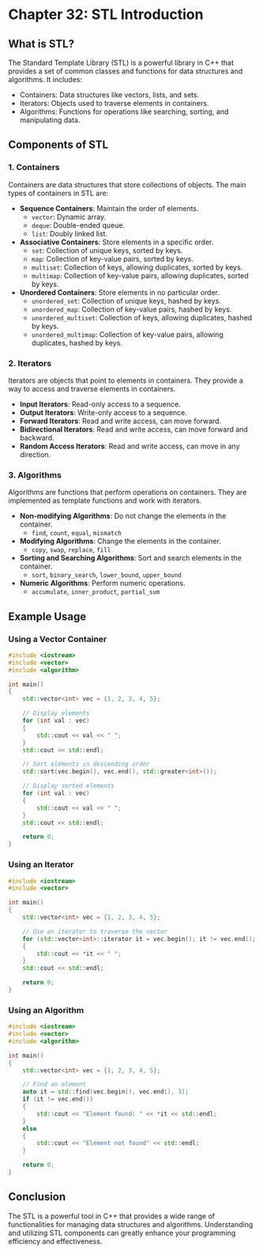 # Chapter 32: STL Introduction

## What is STL?

The Standard Template Library (STL) is a powerful library in C++ that provides a set of common classes and functions for data structures and algorithms. It includes:

- Containers: Data structures like vectors, lists, and sets.
- Iterators: Objects used to traverse elements in containers.
- Algorithms: Functions for operations like searching, sorting, and manipulating data.

## Components of STL

### 1. Containers

Containers are data structures that store collections of objects. The main types of containers in STL are:

- **Sequence Containers**: Maintain the order of elements.
  - `vector`: Dynamic array.
  - `deque`: Double-ended queue.
  - `list`: Doubly linked list.
- **Associative Containers**: Store elements in a specific order.
  - `set`: Collection of unique keys, sorted by keys.
  - `map`: Collection of key-value pairs, sorted by keys.
  - `multiset`: Collection of keys, allowing duplicates, sorted by keys.
  - `multimap`: Collection of key-value pairs, allowing duplicates, sorted by keys.
- **Unordered Containers**: Store elements in no particular order.
  - `unordered_set`: Collection of unique keys, hashed by keys.
  - `unordered_map`: Collection of key-value pairs, hashed by keys.
  - `unordered_multiset`: Collection of keys, allowing duplicates, hashed by keys.
  - `unordered_multimap`: Collection of key-value pairs, allowing duplicates, hashed by keys.

### 2. Iterators

Iterators are objects that point to elements in containers. They provide a way to access and traverse elements in containers.

- **Input Iterators**: Read-only access to a sequence.
- **Output Iterators**: Write-only access to a sequence.
- **Forward Iterators**: Read and write access, can move forward.
- **Bidirectional Iterators**: Read and write access, can move forward and backward.
- **Random Access Iterators**: Read and write access, can move in any direction.

### 3. Algorithms

Algorithms are functions that perform operations on containers. They are implemented as template functions and work with iterators.

- **Non-modifying Algorithms**: Do not change the elements in the container.
  - `find`, `count`, `equal`, `mismatch`
- **Modifying Algorithms**: Change the elements in the container.
  - `copy`, `swap`, `replace`, `fill`
- **Sorting and Searching Algorithms**: Sort and search elements in the container.
  - `sort`, `binary_search`, `lower_bound`, `upper_bound`
- **Numeric Algorithms**: Perform numeric operations.
  - `accumulate`, `inner_product`, `partial_sum`

## Example Usage

### Using a Vector Container

```cpp
#include <iostream>
#include <vector>
#include <algorithm>

int main()
{
    std::vector<int> vec = {1, 2, 3, 4, 5};

    // Display elements
    for (int val : vec)
    {
        std::cout << val << " ";
    }
    std::cout << std::endl;

    // Sort elements in descending order
    std::sort(vec.begin(), vec.end(), std::greater<int>());

    // Display sorted elements
    for (int val : vec)
    {
        std::cout << val << " ";
    }
    std::cout << std::endl;

    return 0;
}
```

### Using an Iterator

```cpp
#include <iostream>
#include <vector>

int main()
{
    std::vector<int> vec = {1, 2, 3, 4, 5};

    // Use an iterator to traverse the vector
    for (std::vector<int>::iterator it = vec.begin(); it != vec.end(); ++it)
    {
        std::cout << *it << " ";
    }
    std::cout << std::endl;

    return 0;
}
```

### Using an Algorithm

```cpp
#include <iostream>
#include <vector>
#include <algorithm>

int main()
{
    std::vector<int> vec = {1, 2, 3, 4, 5};

    // Find an element
    auto it = std::find(vec.begin(), vec.end(), 3);
    if (it != vec.end())
    {
        std::cout << "Element found: " << *it << std::endl;
    }
    else
    {
        std::cout << "Element not found" << std::endl;
    }

    return 0;
}
```

## Conclusion

The STL is a powerful tool in C++ that provides a wide range of functionalities for managing data structures and algorithms. Understanding and utilizing STL components can greatly enhance your programming efficiency and effectiveness.
